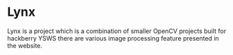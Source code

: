 # Lynx
Lynx is a project which is a combination of smaller OpenCV projects built for hackberry YSWS there are various image processing feature presented in the website.
